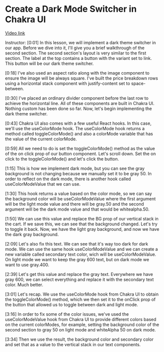 # Create a Dark Mode Switcher in Chakra UI

[Video link](https://www.egghead.io/lessons/react-create-a-dark-mode-switcher-in-chakra-ui?pl=build-a-modern-user-interface-with-chakra-ui-fac68106)

Instructor: [0:01] In this lesson, we will implement a dark theme switcher in our app. Before we dive into it, I'll give you a brief walkthrough of the second section. The second section's layout is very similar to the first section. The label at the top contains a button with the variant set to link. This button will be our dark theme switcher.

[0:18] I've also used an aspect ratio along with the image component to ensure the image will be always square. I've built the price breakdown rows using a horizontal stack component with justify-content set to space-between.

[0:30] I've placed an ordinary divider component before the last row to achieve the horizontal line. All of these components are built in Chakra UI. Nothing custom has been done so far. Now, let's begin implementing the dark theme switcher.

[0:43] Chakra UI also comes with a few useful React hooks. In this case, we'll use the useColorMode hook. The useColorMode hook returns a method called toggleColorMode() and also a colorMode variable that has the value of the current colorMode.

[0:59] All we need to do is set the toggleColorMode() method as the value of the on click prop of our button component. Let's scroll down. Set the on click to the toggleColorMode() and let's click the button.

[1:15] This is how we implement dark mode, but you can see the gray background is not changing because we manually set it to be gray 50. In order to reflect on the dark mode, there is another hook called useColorModeValue that we can use.

[1:30] This hook returns a value based on the color mode, so we can say the background color will be useColorModeValue where the first argument will be the light mode value and there will be gray.50 and the second argument will be the dark mode value and that would be whitealpha.50.

[1:50] We can use this value and replace the BG prop of our vertical stack in the cart. If we save this, we can see that the background changed. Let's try to toggle it back. Now, we have the light gray background, and now we have the dark gray background.

[2:09] Let's also fix this text. We can see that it's way too dark for dark mode. We can use the same hook useColorModeValue and we can create a new variable called secondary text color, wich will be useColorModeValue. On light mode we want to keep the gray 600 text, but on dark mode we want to use gray.400.

[2:39] Let's get this value and replace the gray text. Everywhere we have gray 600, we can select everything and replace it with the secondary text color. Much better.

[3:01] Let's recap. We use the useColorMode hook from Chakra UI to obtain the toggleColorMode() method, which we then set it to the onClick prop of the button that allowed us to toggle between dark and light mode.

[3:16] In order to fix some of the color issues, we've used the useColorModeValue hook from Chakra UI to provide different colors based on the current colorModes, for example, setting the background color of the second section to gray 50 on light mode and whiteAlpha 50 on dark mode.

[3:34] Then we use the result, the background color and secondary color and set that as a value to the vertical stack in our text components.
